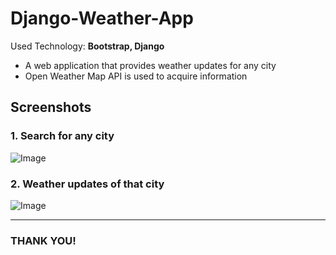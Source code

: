 # Django-Weather-App

Used Technology: **Bootstrap, Django**
* A web application that provides weather updates for any city
* Open Weather Map API is used to acquire information 

## Screenshots
### 1. Search for any city

![Image](https://drive.google.com/uc?id=1HKOcicrhAG9erTm92nKBf6FD6eokYJJW)

### 2. Weather updates of that city 

![Image](https://drive.google.com/uc?id=1_kzW3vZ4bSnPab22Ne_GQwm9gnDBvv6e)


___
### THANK YOU!

